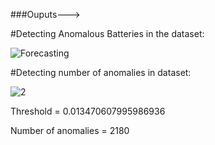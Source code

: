 
###Ouputs--->

#Detecting Anomalous Batteries in the dataset:

![Forecasting](https://github.com/user-attachments/assets/c934b0f8-ce4b-4d12-956c-a5118b3b01b9)

#Detecting number of anomalies in dataset:

![2](https://github.com/user-attachments/assets/3f76f8e5-f921-4590-97c9-bbe28b327384)

Threshold = 0.013470607995986936

Number of anomalies = 2180
